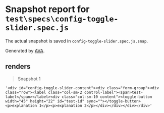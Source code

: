 # Snapshot report for `test\specs\config-toggle-slider.spec.js`

The actual snapshot is saved in `config-toggle-slider.spec.js.snap`.

Generated by [AVA](https://ava.li).

## renders

> Snapshot 1

    '<div id="config-toggle-slider-content"><div class="form-group"><div class="row"><label class="col-sm-2 control-label"><span>test-label</span></label><div class="col-sm-10 content"><toggle-button width="45" height="22" id="test-id" sync=""></toggle-button><p>explanation 1</p><p>explanation 2</p></div></div></div></div>'
